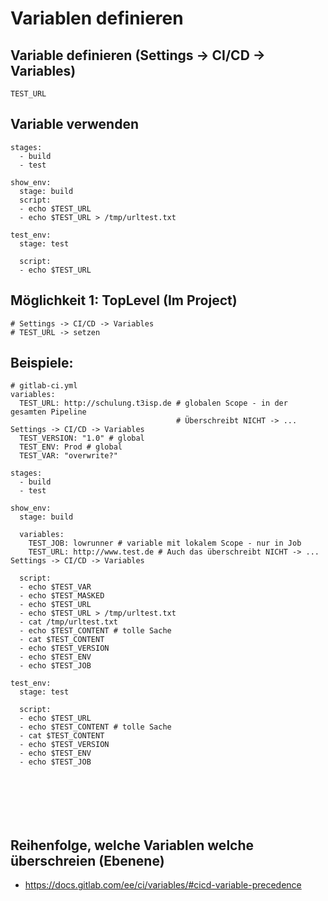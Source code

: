 # Variablen definieren 

## Variable definieren (Settings -> CI/CD -> Variables) 

```
TEST_URL
```

## Variable verwenden 

```
stages:
  - build 
  - test
  
show_env:
  stage: build 
  script:
  - echo $TEST_URL
  - echo $TEST_URL > /tmp/urltest.txt

test_env:
  stage: test 

  script:
  - echo $TEST_URL
```

## Möglichkeit 1: TopLevel (Im Project) 

```
# Settings -> CI/CD -> Variables
# TEST_URL -> setzen 
```

## Beispiele:

```
# gitlab-ci.yml
variables:
  TEST_URL: http://schulung.t3isp.de # globalen Scope - in der gesamten Pipeline
                                     # Überschreibt NICHT -> ... Settings -> CI/CD -> Variables   
  TEST_VERSION: "1.0" # global 
  TEST_ENV: Prod # global
  TEST_VAR: "overwrite?" 

stages:
  - build 
  - test
  
show_env:
  stage: build 

  variables:
    TEST_JOB: lowrunner # variable mit lokalem Scope - nur in Job 
    TEST_URL: http://www.test.de # Auch das überschreibt NICHT -> ... Settings -> CI/CD -> Variables 

  script:
  - echo $TEST_VAR
  - echo $TEST_MASKED
  - echo $TEST_URL
  - echo $TEST_URL > /tmp/urltest.txt
  - cat /tmp/urltest.txt
  - echo $TEST_CONTENT # tolle Sache
  - cat $TEST_CONTENT
  - echo $TEST_VERSION
  - echo $TEST_ENV
  - echo $TEST_JOB

test_env:
  stage: test 

  script:
  - echo $TEST_URL
  - echo $TEST_CONTENT # tolle Sache
  - cat $TEST_CONTENT
  - echo $TEST_VERSION
  - echo $TEST_ENV
  - echo $TEST_JOB







```

## Reihenfolge, welche Variablen welche überschreien (Ebenene) 

  * https://docs.gitlab.com/ee/ci/variables/#cicd-variable-precedence

